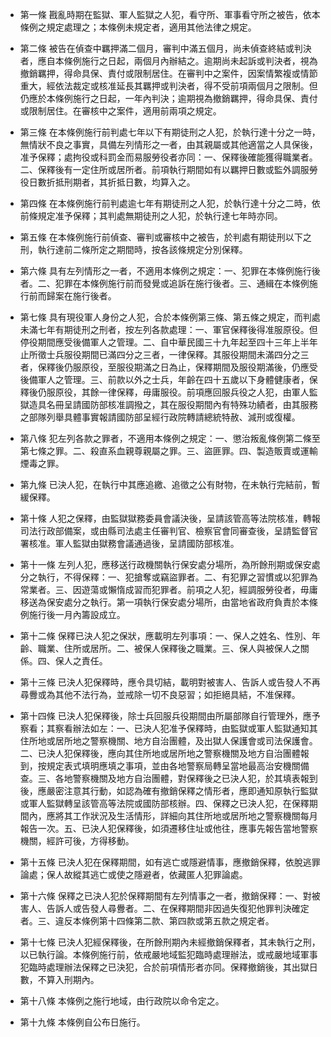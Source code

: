 * 第一條 戡亂時期在監獄、軍人監獄之人犯，看守所、軍事看守所之被告，依本條例之規定處理之；本條例未規定者，適用其他法律之規定。

* 第二條 被告在偵查中羈押滿二個月，審判中滿五個月，尚未偵查終結或判決者，應自本條例施行之日起，兩個月內辦結之。逾期尚未起訴或判決者，視為撤銷羈押，得命具保、責付或限制居住。在審判中之案件，因案情繁複或情節重大，經依法裁定或核准延長其羈押或判決者，得不受前項兩個月之限制。但仍應於本條例施行之日起，一年內判決；逾期視為撤銷羈押，得命具保、責付或限制居住。在審核中之案件，適用前兩項之規定。

* 第三條 在本條例施行前判處七年以下有期徒刑之人犯，於執行達十分之一時，無情狀不良之事實，具備左列情形之一者，由其親屬或其他適當之人具保後，准予保釋；處拘役或科罰金而易服勞役者亦同：一、保釋後確能獲得職業者。二、保釋後有一定住所或居所者。前項執行期間如有以羈押日數或監外調服勞役日數折抵刑期者，其折抵日數，均算入之。

* 第四條 在本條例施行前判處逾七年有期徒刑之人犯，於執行達十分之二時，依前條規定准予保釋；其判處無期徒刑之人犯，於執行達七年時亦同。

* 第五條 在本條例施行前偵查、審判或審核中之被告，於判處有期徒刑以下之刑，執行達前二條所定之期間時，按各該條規定分別保釋。

* 第六條 具有左列情形之一者，不適用本條例之規定：一、犯罪在本條例施行後者。二、犯罪在本條例施行前而發覺或追訴在施行後者。三、通緝在本條例施行前而歸案在施行後者。

* 第七條 具有現役軍人身份之人犯，合於本條例第三條、第五條之規定，而判處未滿七年有期徒刑之刑者，按左列各款處理：一、軍官保釋後得准服原役。但停役期間應受後備軍人之管理。二、自中華民國三十九年起至四十三年上半年止所徵士兵服役期間已滿四分之三者，一律保釋。其服役期間未滿四分之三者，保釋後仍服原役，至服役期滿之日為止，保釋期間及服役期滿後，仍應受後備軍人之管理。三、前款以外之士兵，年齡在四十五歲以下身體健康者，保釋後仍服原役，其餘一律保釋，毋庸服役。前項應回服兵役之人犯，由軍人監獄造具名冊呈請國防部核准調撥之，其在服役期間內有特殊功績者，由其服務之部隊列舉具體事實報請國防部呈經行政院轉請總統特赦、減刑或復權。

* 第八條 犯左列各款之罪者，不適用本條例之規定：一、懲治叛亂條例第二條至第七條之罪。二、殺直系血親尊親屬之罪。三、盜匪罪。四、製造販賣或運輸煙毒之罪。

* 第九條 已決人犯，在執行中其應追繳、追徵之公有財物，在未執行完結前，暫緩保釋。

* 第十條 人犯之保釋，由監獄獄務委員會議決後，呈請該管高等法院核准，轉報司法行政部備案，或由縣司法處主任審判官、檢察官會同審查後，呈請監督官署核准。軍人監獄由獄務會議通過後，呈請國防部核准。

* 第十一條 左列人犯，應移送行政機關執行保安處分場所，為所餘刑期或保安處分之執行，不得保釋：一、犯搶奪或竊盜罪者。二、有犯罪之習慣或以犯罪為常業者。三、因遊蕩或懶惰成習而犯罪者。前項之人犯，經調服勞役者，毋庸移送為保安處分之執行。第一項執行保安處分場所，由當地省政府負責於本條例施行後一月內籌設成立。

* 第十二條 保釋已決人犯之保狀，應載明左列事項：一、保人之姓名、性別、年齡、職業、住所或居所。二、被保人保釋後之職業。三、保人與被保人之關係。四、保人之責任。

* 第十三條 已決人犯保釋時，應令具切結，載明對被害人、告訴人或告發人不再尋釁或為其他不法行為，並戒除一切不良惡習；如拒絕具結，不准保釋。

* 第十四條 已決人犯保釋後，除士兵回服兵役期間由所屬部隊自行管理外，應予察看；其察看辦法如左：一、已決人犯准予保釋時，由監獄或軍人監獄通知其住所地或居所地之警察機關、地方自治團體，及出獄人保護會或司法保護會。二、已決人犯保釋後，應向其住所地或居所地之警察機關及地方自治團體報到，按規定表式填明應填之事項，並由各地警察局轉呈當地最高治安機關備查。三、各地警察機關及地方自治團體，對保釋後之已決人犯，於其填表報到後，應嚴密注意其行動，如認為確有撤銷保釋之情形者，應即通知原執行監獄或軍人監獄轉呈該管高等法院或國防部核辦。四、保釋之已決人犯，在保釋期間內，應將其工作狀況及生活情形，詳細向其住所地或居所地之警察機關每月報告一次。五、已決人犯保釋後，如須遷移住址或他往，應事先報告當地警察機關，經許可後，方得移動。

* 第十五條 已決人犯在保釋期間，如有逃亡或隱避情事，應撤銷保釋，依脫逃罪論處；保人故縱其逃亡或使之隱避者，依藏匿人犯罪論處。

* 第十六條 保釋之已決人犯於保釋期間有左列情事之一者，撤銷保釋：一、對被害人、告訴人或告發人尋釁者。二、在保釋期間非因過失復犯他罪判決確定者。三、違反本條例第十四條第二款、第四款或第五款之規定者。

* 第十七條 已決人犯經保釋後，在所餘刑期內未經撤銷保釋者，其未執行之刑，以已執行論。本條例施行前，依戒嚴地域監犯臨時處理辦法，或戒嚴地域軍事犯臨時處理辦法保釋之已決犯，合於前項情形者亦同。保釋撤銷後，其出獄日數，不算入刑期內。

* 第十八條 本條例之施行地域，由行政院以命令定之。

* 第十九條 本條例自公布日施行。

